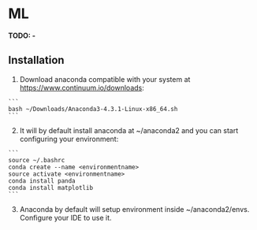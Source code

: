 # ML

**TODO: -**

## Installation

  1. Download anaconda compatible with your system at https://www.continuum.io/downloads:

    ```
    bash ~/Downloads/Anaconda3-4.3.1-Linux-x86_64.sh
    ```

  2. It will by default install anaconda at ~/anaconda2 and you can start configuring your environment:

    ```
    source ~/.bashrc
    conda create --name <environmentname>
    source activate <environmentname>
    conda install panda
    conda install matplotlib
    ```

  3. Anaconda by default will setup environment inside ~/anaconda2/envs. Configure your IDE to use it.

